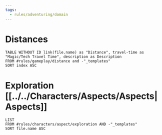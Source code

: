 ```yaml
---
tags:
  - rules/adventuring/domain
---
```

# Distances
```dataview
TABLE WITHOUT ID link(file.name) as "Distance", travel-time as "Magic/Tech Travel Time", description as Description
FROM #rules/gameplay/distance and -"_templates"
SORT index ASC 
```

# Exploration [[../../Characters/Aspects/Aspects|Aspects]]
```dataview
LIST
FROM #rules/characters/aspect/exploration AND -"_templates"
SORT file.name ASC
```
